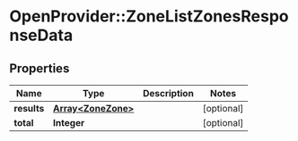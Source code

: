 # OpenProvider::ZoneListZonesResponseData

## Properties
Name | Type | Description | Notes
------------ | ------------- | ------------- | -------------
**results** | [**Array&lt;ZoneZone&gt;**](ZoneZone.md) |  | [optional] 
**total** | **Integer** |  | [optional] 

